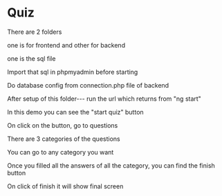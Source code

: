 # Quiz

There are 2 folders

one is for frontend and other for backend

one is the sql  file

Import that sql in phpmyadmin before starting

Do database config from connection.php file of backend

After setup of this folder--- run the url which returns from "ng start"

In  this demo you can see the "start quiz" button

On click on the button, go to questions

There are 3 categories of the questions

You can go to any category you want

Once you filled all the answers of all the category, you can find the finish button

On click of finish it will show final screen

